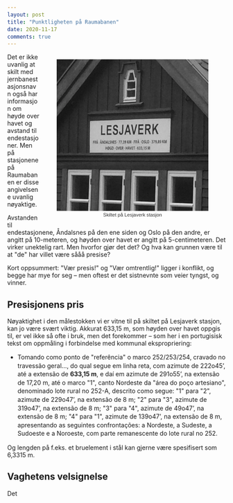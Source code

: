 ```yaml
---
layout: post
title: "Punktligheten på Raumabanen"
date: 2020-11-17
comments: true
---
```

<style>
figcaption {
    color: #333;
    text-align: center;
    font-family: Optima, Candara, Calibri, Arial, sans-serif;
    font-size: .8em;
}	
  .zoom:hover {
  -ms-transform: scale(3); /* IE 9 */
  -webkit-transform: scale(3); /* Safari 3-8 */
  transform: scale(2); 
  transform-origin: 100% 0%;
}
</style>

<div style="float:right;"><figure class="rightfig"><div class="zoom"><img style="height:350px;" src="/pics/Lesjaverk.png" /><figcaption>Skiltet på Lesjaverk stasjon</figcaption></div></figure></div>
<div class="ingress"><p>Det er ikke uvanlig at skilt med jernbanestasjonsnavn også har informasjon om høyde over havet og avstand til endestasjoner. Men på stasjonene på Raumabanen er disse angivelsene uvanlig nøyaktige.</p></div>

<p>Avstanden til endestasjonene, Åndalsnes på den ene siden og Oslo på den andre, er angitt på 10-meteren, og høyden over havet er angitt på 5-centimeteren. Det virker unektelig rart. Men hvorfor gjør det det? Og hva kan grunnen være til at "de" har villet være sååå presise?</p>
<p>Kort oppsummert: "Vær presis!" og "Vær omtrentlig!" ligger i konflikt, og begge har mye for seg – men oftest er det sistnevnte som veier tyngst, og vinner.</p>
<h2>Presisjonens pris</h2>
<p>Nøyaktighet i den målestokken vi er vitne til på skiltet på Lesjaverk stasjon, kan jo være svært viktig. Akkurat 633,15 m, som høyden over havet oppgis til, er vel ikke så ofte i bruk, men det forekommer – som her i en portugisisk tekst om oppmåling i forbindelse med kommunal ekspropriering:
</p>
<ul><li style="line-height: 1.4em">Tomando como ponto de "referência" o marco 252/253/254, cravado no travessão geral…, do qual segue em linha reta, com azimute de 222o45’, até a extensão de <b>633,15 m</b>, e daí em azimute de 291o55’, na extensão de 17,20 m, até o marco "1", canto Nordeste da "área do poço artesiano", denominado lote rural no 252-A, descrito como segue: "1" para "2", azimute de 229o47’, na extensão de 8 m; "2" para "3", azimute de 319o47’, na extensão de 8 m; "3" para "4", azimute de 49o47’, na extensão de 8 m; "4" para "1", azimute de 139o47’, na extensão de 8 m, apresentando as seguintes confrontações: a Nordeste, a Sudeste, a Sudoeste e a Noroeste, com parte remanescente do lote rural no 252.
    </li></ul>
    <div><p>Og lengden på f.eks. et bruelement i stål kan gjerne være spesifisert som 6,3315 m.</p></div>
<h2>Vaghetens velsignelse</h2>
<p>Det
</p>
